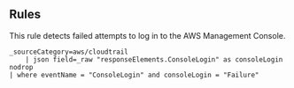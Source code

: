 ## Rules

This rule detects failed attempts to log in to the AWS Management Console.

```text
_sourceCategory=aws/cloudtrail
    | json field=_raw "responseElements.ConsoleLogin" as consoleLogin nodrop
| where eventName = "ConsoleLogin" and consoleLogin = "Failure"
```